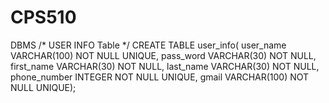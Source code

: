 # CPS510
DBMS
/* USER INFO Table */
CREATE TABLE user_info(
    user_name VARCHAR(100) NOT NULL UNIQUE,
    pass_word VARCHAR(30) NOT NULL,
    first_name VARCHAR(30) NOT NULL, 
    last_name VARCHAR(30) NOT NULL,
    phone_number INTEGER NOT NULL UNIQUE, 
    gmail VARCHAR(100) NOT NULL UNIQUE);


